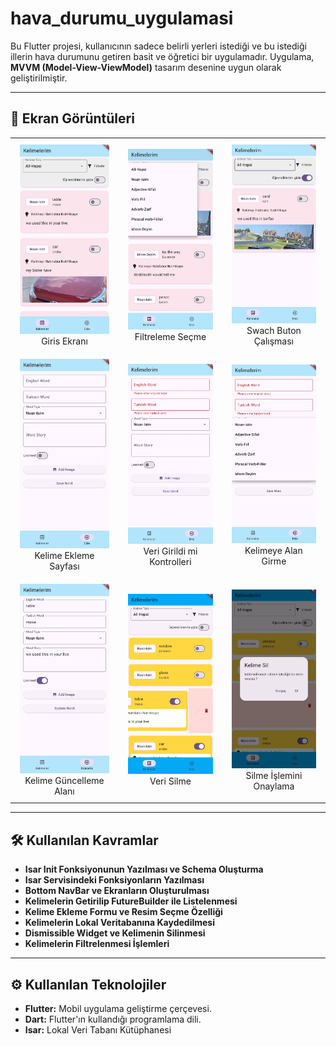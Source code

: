 # hava_durumu_uygulamasi

Bu Flutter projesi, kullanıcının sadece belirli yerleri istediği ve
bu istediği illerin hava durumunu getiren basit ve öğretici bir uygulamadır.
Uygulama, **MVVM (Model-View-ViewModel)** tasarım desenine uygun olarak geliştirilmiştir.

---

## 📱 Ekran Görüntüleri

<p align="center">
  <table>
    <tr>
      <td align="center" style="padding: 10px 15px;">
        <img src="asset/screenshot/Screenshot_1.jpg" width="250" alt="Ekran Görüntüsü 1"/><br>
        Giris Ekranı
      </td>
      <td align="center" style="padding: 10px 15px;">
        <img src="asset/screenshot/Screenshot_2.jpg" width="250" alt="Ekran Görüntüsü 2"/><br>
        Filtreleme Seçme 
      </td>
      <td align="center" style="padding: 10px 15px;">
        <img src="asset/screenshot/Screenshot_3.jpg" width="250" alt="Ekran Görüntüsü 3"/><br>
        Swach Buton Çalışması
      </td>
    </tr>
    <tr>
      <td align="center" style="padding: 10px 15px;">
        <img src="asset/screenshot/Screenshot_4.jpg" width="250" alt="Ekran Görüntüsü 4"/><br>
        Kelime Ekleme Sayfası
      </td>
      <td align="center" style="padding: 10px 15px;">
        <img src="asset/screenshot/Screenshot_5.jpg" width="250" alt="Ekran Görüntüsü 5"/><br>
        Veri Girildi mi Kontrolleri
      </td>
      <td align="center" style="padding: 10px 15px;">
        <img src="asset/screenshot/Screenshot_6.jpg" width="250" alt="Ekran Görüntüsü 6"/><br>
        Kelimeye Alan Girme 
      </td>
    </tr>
    <tr>
      <td align="center" style="padding: 10px 15px;">
        <img src="asset/screenshot/Screenshot_7.jpg" width="250" alt="Ekran Görüntüsü 7"/><br>
        Kelime Güncelleme Alanı
      </td>
      <td align="center" style="padding: 10px 15px;">
        <img src="asset/screenshot/Screenshot_9.jpeg" width="250" alt="Ekran Görüntüsü 9"/><br>
        Veri Silme
      </td>
      <td align="center" style="padding: 10px 15px;">
        <img src="asset/screenshot/Screenshot_8.jpeg" width="250" alt="Ekran Görüntüsü 8"/><br>
        Silme İşlemini Onaylama
      </td>
    </tr>
  </table>
</p>

---

## 🛠️ Kullanılan Kavramlar

* **Isar Init Fonksiyonunun Yazılması ve Schema Oluşturma** 
* **Isar Servisindeki Fonksiyonların Yazılması** 
* **Bottom NavBar ve Ekranların Oluşturulması** 
* **Kelimelerin Getirilip FutureBuilder ile Listelenmesi** 
* **Kelime Ekleme Formu ve Resim Seçme Özelliği** 
* **Kelimelerin Lokal Veritabanına Kaydedilmesi** 
* **Dismissible Widget ve Kelimenin Silinmesi** 
* **Kelimelerin Filtrelenmesi İşlemleri** 


---

## ⚙️ Kullanılan Teknolojiler

* **Flutter:** Mobil uygulama geliştirme çerçevesi.
* **Dart:** Flutter'ın kullandığı programlama dili.
* **Isar:** Lokal Veri Tabanı Kütüphanesi